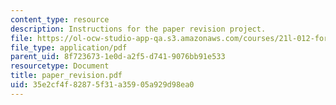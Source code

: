 ```yaml
---
content_type: resource
description: Instructions for the paper revision project.
file: https://ol-ocw-studio-app-qa.s3.amazonaws.com/courses/21l-012-forms-of-western-narrative-fall-2007/35e2cf4f82875f31a35905a929d98ea0_paper_revision.pdf
file_type: application/pdf
parent_uid: 8f723673-1e0d-a2f5-d741-9076bb91e533
resourcetype: Document
title: paper_revision.pdf
uid: 35e2cf4f-8287-5f31-a359-05a929d98ea0
---
```

